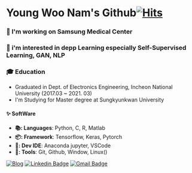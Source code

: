 
<a href="https://github.com/anuraghazra/github-readme-stats">
  <src="https://github-readme-stats.vercel.app/api?username=yw0nam&count_private=true&show_icons=true" />
</a>
<a href="https://github.com/anuraghazra/github-readme-stats">
  <src="https://github-readme-stats.vercel.app/api/top-langs/?username=yw0nam" />
</a>


# Young Woo Nam's Github[![Hits](https://hits.seeyoufarm.com/api/count/incr/badge.svg?url=https%3A%2F%2Fgithub.com%2Fyw0nam)](https://hits.seeyoufarm.com)

### 🔭 I'm working on Samsung Medical Center
### 🚀 i'm interested in depp Learning especially Self-Supervised Learning, GAN, NLP
### 🎓 Education  
* Graduated in Dept. of Electronics Engineering, Incheon National University (2017.03 ~ 2021. 03)  
* I'm Studying for Master degree at Sungkyunkwan University

#### ✨ SoftWare  
* **📚: Languages**: Python, C, R, Matlab  
* **📦: Framework**: Tensorflow, Keras, Pytorch  
* **🚀: Dev IDE**: Anaconda jupyter, VSCode
* **🔨: Tools**: Git, Github, Window, Linux()


[![Blog](http://img.shields.io/badge/-Tech%20blog-black?style=flat-square&logo=github&link=https://jinho-study.tistory.com//)](https://medium.com/@yw_nam) [![Linkedin Badge](https://img.shields.io/badge/-LinkedIn-blue?style=flat-square&logo=Linkedin&logoColor=white&link=https://www.linkedin.com/in/jinho-kim-a08452191/)](https://www.linkedin.com/in/young-woo-nam-592a83195/)  [![Gmail Badge](https://img.shields.io/badge/-Gmail-d14836?style=flat-square&logo=Gmail&logoColor=white&link=mailto:dlfhgk62@gmail.com)](mailto:spow2544@gmail.com)
<br></br>  
